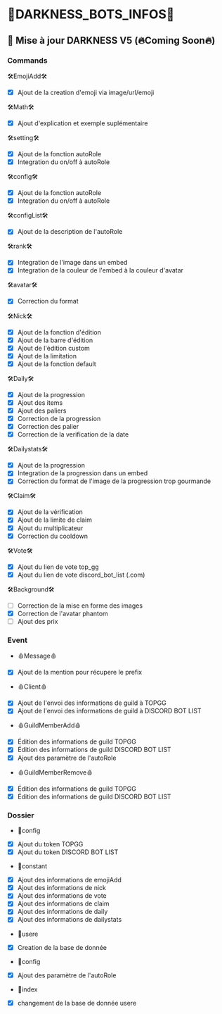 # 👾DARKNESS_BOTS_INFOS👾

## 🤖 Mise à jour DARKNESS V5 (🔥Coming Soon🔥)

### Commands

🛠EmojiAdd🛠
- [x] Ajout de la creation d'emoji via image/url/emoji

🛠Math🛠
- [x] Ajout d'explication et exemple suplémentaire

🛠setting🛠
- [x] Ajout de la fonction autoRole
- [x] Integration du on/off à autoRole

🛠config🛠
- [x] Ajout de la fonction autoRole
- [x] Integration du on/off à autoRole

🛠configList🛠
- [x] Ajout de la description de l'autoRole

🛠rank🛠
- [x] Integration de l'image dans un embed
- [x] Integration de la couleur de l'embed à la couleur d'avatar

🛠avatar🛠
- [x] Correction du format

🛠Nick🛠
- [x] Ajout de la fonction d'édition
- [x] Ajout de la barre d'édition
- [x] Ajout de l'édition custom
- [x] Ajout de la limitation
- [x] Ajout de la fonction default

🛠Daily🛠
- [x] Ajout de la progression
- [x] Ajout des items
- [x] Ajout des paliers
- [x] Correction de la progression
- [x] Correction des palier
- [x] Correction de la verification de la date

🛠Dailystats🛠
- [x] Ajout de la progression
- [x] Integration de la progression dans un embed
- [x] Correction du format de l'image de la progression trop gourmande

🛠Claim🛠
- [x] Ajout de la vérification
- [x] Ajout de la limite de claim
- [x] Ajout du multiplicateur
- [x] Correction du cooldown

🛠Vote🛠
- [x] Ajout du lien de vote top_gg
- [x] Ajout du lien de vote discord_bot_list (.com)

🛠Background🛠
- [ ] Correction de la mise en forme des images
- [x] Correction de l'avatar phantom
- [ ] Ajout des prix

### Event

* 🩸Message🩸
- [x] Ajout de la mention pour récupere le prefix

* 🩸Client🩸
- [x] Ajout de l'envoi des informations de guild à TOPGG
- [x] Ajout de l'envoi des informations de guild à DISCORD BOT LIST

* 🩸GuildMemberAdd🩸
- [x] Édition des informations de guild TOPGG
- [x] Édition des informations de guild DISCORD BOT LIST
- [x] Ajout des paramètre de l'autoRole

* 🩸GuildMemberRemove🩸
- [x] Édition des informations de guild TOPGG
- [x] Édition des informations de guild DISCORD BOT LIST

### Dossier

* 🎁config
- [x] Ajout du token TOPGG
- [x] Ajout du token DISCORD BOT LIST

* 🎁constant
- [x] Ajout des informations de emojiAdd
- [x] Ajout des informations de nick
- [x] Ajout des informations de vote
- [x] Ajout des informations de claim
- [x] Ajout des informations de daily
- [x] Ajout des informations de dailystats

* 🎁usere
- [x] Creation de la base de donnée

* 🎁config
- [x] Ajout des paramètre de l'autoRole

* 🎁index
- [x] changement de la base de donnée usere
